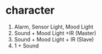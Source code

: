 # character


1. Alarm, Sensor Light, Mood Light
2. Sound + Mood Light +IR (Master)
3. Sound + Mood Light + IR (Slave)
4. 1 + Sound
